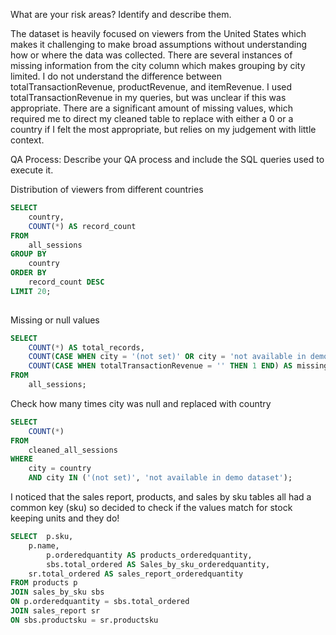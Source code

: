 What are your risk areas? Identify and describe them.

The dataset is heavily focused on viewers from the United States which makes it challenging to make broad assumptions without understanding how or where the data was collected. There are several instances of missing information from the city column which makes grouping by city limited. I do not understand the difference between totalTransactionRevenue, productRevenue, and itemRevenue. I used totalTransactionRevenue in my queries, but was unclear if this was appropriate. There are a significant amount of missing values, which required me to direct my cleaned table to replace with either a 0 or a country if I felt the most appropriate, but relies on my judgement with little context. 

QA Process:
Describe your QA process and include the SQL queries used to execute it.

Distribution of viewers from different countries 
```SQL
SELECT
    country,
    COUNT(*) AS record_count
FROM
    all_sessions
GROUP BY
    country
ORDER BY
    record_count DESC
LIMIT 20;
 
```

Missing or null values

```SQL
SELECT
    COUNT(*) AS total_records,
    COUNT(CASE WHEN city = '(not set)' OR city = 'not available in demo dataset' THEN 1 END) AS missing_city_count,
    COUNT(CASE WHEN totalTransactionRevenue = '' THEN 1 END) AS missing_revenue_count
FROM
    all_sessions;
```

Check how many times city was null and replaced with country

```SQL
SELECT
    COUNT(*)
FROM
    cleaned_all_sessions
WHERE
    city = country
    AND city IN ('(not set)', 'not available in demo dataset');
```

I noticed that the sales report, products, and sales by sku tables all had a common key (sku) so decided to check if the values match for stock keeping units and they do!

```SQL
SELECT 	p.sku,
	p.name,
     	p.orderedquantity AS products_orderedquantity,
       	sbs.total_ordered AS Sales_by_sku_orderedquantity,
	sr.total_ordered AS sales_report_orderedquantity
FROM products p
JOIN sales_by_sku sbs
ON p.orderedquantity = sbs.total_ordered
JOIN sales_report sr
ON sbs.productsku = sr.productsku
```